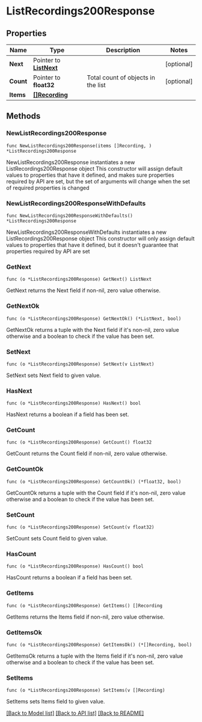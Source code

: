 # ListRecordings200Response

## Properties

Name | Type | Description | Notes
------------ | ------------- | ------------- | -------------
**Next** | Pointer to [**ListNext**](ListNext.md) |  | [optional] 
**Count** | Pointer to **float32** | Total count of objects in the list | [optional] 
**Items** | [**[]Recording**](Recording.md) |  | 

## Methods

### NewListRecordings200Response

`func NewListRecordings200Response(items []Recording, ) *ListRecordings200Response`

NewListRecordings200Response instantiates a new ListRecordings200Response object
This constructor will assign default values to properties that have it defined,
and makes sure properties required by API are set, but the set of arguments
will change when the set of required properties is changed

### NewListRecordings200ResponseWithDefaults

`func NewListRecordings200ResponseWithDefaults() *ListRecordings200Response`

NewListRecordings200ResponseWithDefaults instantiates a new ListRecordings200Response object
This constructor will only assign default values to properties that have it defined,
but it doesn't guarantee that properties required by API are set

### GetNext

`func (o *ListRecordings200Response) GetNext() ListNext`

GetNext returns the Next field if non-nil, zero value otherwise.

### GetNextOk

`func (o *ListRecordings200Response) GetNextOk() (*ListNext, bool)`

GetNextOk returns a tuple with the Next field if it's non-nil, zero value otherwise
and a boolean to check if the value has been set.

### SetNext

`func (o *ListRecordings200Response) SetNext(v ListNext)`

SetNext sets Next field to given value.

### HasNext

`func (o *ListRecordings200Response) HasNext() bool`

HasNext returns a boolean if a field has been set.

### GetCount

`func (o *ListRecordings200Response) GetCount() float32`

GetCount returns the Count field if non-nil, zero value otherwise.

### GetCountOk

`func (o *ListRecordings200Response) GetCountOk() (*float32, bool)`

GetCountOk returns a tuple with the Count field if it's non-nil, zero value otherwise
and a boolean to check if the value has been set.

### SetCount

`func (o *ListRecordings200Response) SetCount(v float32)`

SetCount sets Count field to given value.

### HasCount

`func (o *ListRecordings200Response) HasCount() bool`

HasCount returns a boolean if a field has been set.

### GetItems

`func (o *ListRecordings200Response) GetItems() []Recording`

GetItems returns the Items field if non-nil, zero value otherwise.

### GetItemsOk

`func (o *ListRecordings200Response) GetItemsOk() (*[]Recording, bool)`

GetItemsOk returns a tuple with the Items field if it's non-nil, zero value otherwise
and a boolean to check if the value has been set.

### SetItems

`func (o *ListRecordings200Response) SetItems(v []Recording)`

SetItems sets Items field to given value.



[[Back to Model list]](../README.md#documentation-for-models) [[Back to API list]](../README.md#documentation-for-api-endpoints) [[Back to README]](../README.md)


